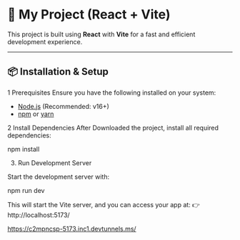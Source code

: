 # 🚀 My Project (React + Vite)

This project is built using **React** with **Vite** for a fast and efficient development experience.   

---
## 📦 Installation & Setup

1 Prerequisites
Ensure you have the following installed on your system:

- [Node.js](https://nodejs.org/) (Recommended: v16+)
- [npm](https://www.npmjs.com/) or [yarn](https://yarnpkg.com/)

 2 Install Dependencies
After Downloaded the project, install all required dependencies:

npm install

 3. Run Development Server

Start the development server with:

npm run dev

This will start the Vite server, and you can access your app at:
👉 http://localhost:5173/


https://c2mpncsp-5173.inc1.devtunnels.ms/

